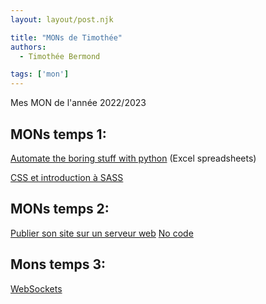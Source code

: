 ```yaml
---
layout: layout/post.njk

title: "MONs de Timothée"
authors:
  - Timothée Bermond

tags: ['mon']
---
```


<!-- début résumé -->
Mes MON de l'année 2022/2023
<!-- fin résumé -->

## MONs temps 1:

[Automate the boring stuff with python](./Mes_MON/gglAppsScript) (Excel spreadsheets)

[CSS et introduction à SASS](./Mes_MON/CSS)

## MONs temps 2:

[Publier son site sur un serveur web](./Mes_MON/ServeurWeb)
[No code](./Mes_MON/NoCode)

## Mons temps 3:

[WebSockets](./Mes_MON/WebSockets)